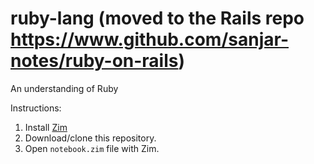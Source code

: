 # ruby-lang (moved to the Rails repo https://www.github.com/sanjar-notes/ruby-on-rails)
An understanding of Ruby

Instructions:
1. Install [Zim](https://www.zim-wiki.org)
2. Download/clone this repository.
3. Open `notebook.zim` file with Zim.
